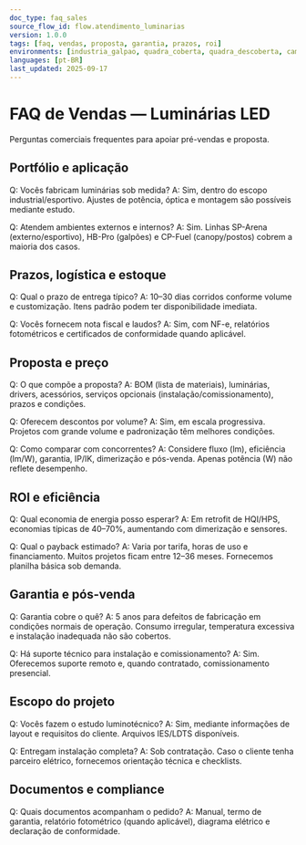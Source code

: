 ```yaml
---
doc_type: faq_sales
source_flow_id: flow.atendimento_luminarias
version: 1.0.0
tags: [faq, vendas, proposta, garantia, prazos, roi]
environments: [industria_galpao, quadra_coberta, quadra_descoberta, campo_futebol, posto_gasolina]
languages: [pt-BR]
last_updated: 2025-09-17
---
```


# FAQ de Vendas — Luminárias LED

Perguntas comerciais frequentes para apoiar pré-vendas e proposta.

## Portfólio e aplicação

Q: Vocês fabricam luminárias sob medida?
A: Sim, dentro do escopo industrial/esportivo. Ajustes de potência, óptica e montagem são possíveis mediante estudo.

Q: Atendem ambientes externos e internos?
A: Sim. Linhas SP-Arena (externo/esportivo), HB-Pro (galpões) e CP-Fuel (canopy/postos) cobrem a maioria dos casos.

## Prazos, logística e estoque

Q: Qual o prazo de entrega típico?
A: 10–30 dias corridos conforme volume e customização. Itens padrão podem ter disponibilidade imediata.

Q: Vocês fornecem nota fiscal e laudos?
A: Sim, com NF-e, relatórios fotométricos e certificados de conformidade quando aplicável.

## Proposta e preço

Q: O que compõe a proposta?
A: BOM (lista de materiais), luminárias, drivers, acessórios, serviços opcionais (instalação/comissionamento), prazos e condições.

Q: Oferecem descontos por volume?
A: Sim, em escala progressiva. Projetos com grande volume e padronização têm melhores condições.

Q: Como comparar com concorrentes?
A: Considere fluxo (lm), eficiência (lm/W), garantia, IP/IK, dimerização e pós-venda. Apenas potência (W) não reflete desempenho.

## ROI e eficiência

Q: Qual economia de energia posso esperar?
A: Em retrofit de HQI/HPS, economias típicas de 40–70%, aumentando com dimerização e sensores.

Q: Qual o payback estimado?
A: Varia por tarifa, horas de uso e financiamento. Muitos projetos ficam entre 12–36 meses. Fornecemos planilha básica sob demanda.

## Garantia e pós-venda

Q: Garantia cobre o quê?
A: 5 anos para defeitos de fabricação em condições normais de operação. Consumo irregular, temperatura excessiva e instalação inadequada não são cobertos.

Q: Há suporte técnico para instalação e comissionamento?
A: Sim. Oferecemos suporte remoto e, quando contratado, comissionamento presencial.

## Escopo do projeto

Q: Vocês fazem o estudo luminotécnico?
A: Sim, mediante informações de layout e requisitos do cliente. Arquivos IES/LDTS disponíveis.

Q: Entregam instalação completa?
A: Sob contratação. Caso o cliente tenha parceiro elétrico, fornecemos orientação técnica e checklists.

## Documentos e compliance

Q: Quais documentos acompanham o pedido?
A: Manual, termo de garantia, relatório fotométrico (quando aplicável), diagrama elétrico e declaração de conformidade.


